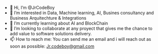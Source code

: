 - 👋 Hi, I’m @JrCodeBoy
- 👀 I’m interested in Data, Machine learning, AI, Busines consultancy and Business Arquitechture & Integrations
- 🌱 I’m currently learning about AI and BlockChain
- 💞️ I’m looking to collaborate at any proyect that gives me the chance to add value to software solutions delivery.
- 📫 How to reach me: You can send me an email and i will reach out as soon as possible: Jr.codeboy@gmail.com

<!---
JrCodeBoy/JrCodeBoy is a ✨ special ✨ repository because its `README.md` (this file) appears on your GitHub profile.
You can click the Preview link to take a look at your changes.
--->
